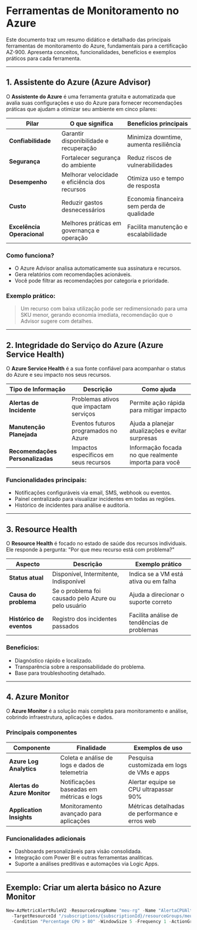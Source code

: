 # Ferramentas de Monitoramento no Azure

Este documento traz um resumo didático e detalhado das principais ferramentas de monitoramento do Azure, fundamentais para a certificação AZ-900. Apresenta conceitos, funcionalidades, benefícios e exemplos práticos para cada ferramenta.

---

## 1. Assistente do Azure (Azure Advisor)

O **Assistente do Azure** é uma ferramenta gratuita e automatizada que avalia suas configurações e uso do Azure para fornecer recomendações práticas que ajudam a otimizar seu ambiente em cinco pilares:

| Pilar                  | O que significa                               | Benefícios principais                               |
|------------------------|-----------------------------------------------|----------------------------------------------------|
| **Confiabilidade**     | Garantir disponibilidade e recuperação        | Minimiza downtime, aumenta resiliência              |
| **Segurança**          | Fortalecer segurança do ambiente               | Reduz riscos de vulnerabilidades                      |
| **Desempenho**         | Melhorar velocidade e eficiência dos recursos | Otimiza uso e tempo de resposta                       |
| **Custo**              | Reduzir gastos desnecessários                   | Economia financeira sem perda de qualidade           |
| **Excelência Operacional** | Melhores práticas em governança e operação     | Facilita manutenção e escalabilidade                   |

### Como funciona?
- O Azure Advisor analisa automaticamente sua assinatura e recursos.
- Gera relatórios com recomendações acionáveis.
- Você pode filtrar as recomendações por categoria e prioridade.

### Exemplo prático:
> Um recurso com baixa utilização pode ser redimensionado para uma SKU menor, gerando economia imediata, recomendação que o Advisor sugere com detalhes.

---

## 2. Integridade do Serviço do Azure (Azure Service Health)

O **Azure Service Health** é a sua fonte confiável para acompanhar o status do Azure e seu impacto nos seus recursos.

| Tipo de Informação     | Descrição                                      | Como ajuda                                         |
|-----------------------|------------------------------------------------|---------------------------------------------------|
| **Alertas de Incidente** | Problemas ativos que impactam serviços          | Permite ação rápida para mitigar impacto           |
| **Manutenção Planejada** | Eventos futuros programados no Azure            | Ajuda a planejar atualizações e evitar surpresas   |
| **Recomendações Personalizadas** | Impactos específicos em seus recursos          | Informação focada no que realmente importa para você |

### Funcionalidades principais:
- Notificações configuráveis via email, SMS, webhook ou eventos.
- Painel centralizado para visualizar incidentes em todas as regiões.
- Histórico de incidentes para análise e auditoria.

---

## 3. Resource Health

O **Resource Health** é focado no estado de saúde dos recursos individuais. Ele responde à pergunta: "Por que meu recurso está com problema?"

| Aspecto                | Descrição                                      | Exemplo prático                                   |
|------------------------|------------------------------------------------|-------------------------------------------------|
| **Status atual**       | Disponível, Intermitente, Indisponível         | Indica se a VM está ativa ou em falha             |
| **Causa do problema**  | Se o problema foi causado pelo Azure ou pelo usuário | Ajuda a direcionar o suporte correto                |
| **Histórico de eventos** | Registro dos incidentes passados                | Facilita análise de tendências de problemas       |

### Benefícios:
- Diagnóstico rápido e localizado.
- Transparência sobre a responsabilidade do problema.
- Base para troubleshooting detalhado.

---

## 4. Azure Monitor

O **Azure Monitor** é a solução mais completa para monitoramento e análise, cobrindo infraestrutura, aplicações e dados.

### Principais componentes

| Componente            | Finalidade                                     | Exemplos de uso                                   |
|-----------------------|------------------------------------------------|-------------------------------------------------|
| **Azure Log Analytics** | Coleta e análise de logs e dados de telemetria  | Pesquisa customizada em logs de VMs e apps       |
| **Alertas do Azure Monitor** | Notificações baseadas em métricas e logs         | Alertar equipe se CPU ultrapassar 90%             |
| **Application Insights** | Monitoramento avançado para aplicações         | Métricas detalhadas de performance e erros web    |

### Funcionalidades adicionais

- Dashboards personalizáveis para visão consolidada.
- Integração com Power BI e outras ferramentas analíticas.
- Suporte a análises preditivas e automações via Logic Apps.

---

## Exemplo: Criar um alerta básico no Azure Monitor

```powershell
New-AzMetricAlertRuleV2 -ResourceGroupName "meu-rg" -Name "AlertaCPUAlta" `
  -TargetResourceId "/subscriptions/{subscriptionId}/resourceGroups/meu-rg/providers/Microsoft.Compute/virtualMachines/minhaVM" `
  -Condition "Percentage CPU > 80" -WindowSize 5 -Frequency 1 -ActionGroupId "/subscriptions/{subscriptionId}/resourceGroups/meu-rg/providers/microsoft.insights/actionGroups/myActionGroup"
